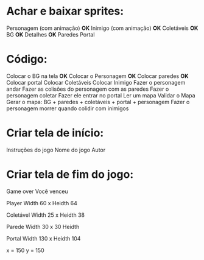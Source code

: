 # Achar e baixar sprites:
Personagem (com animação) **OK**
Inimigo (com animação) **OK**
Coletáveis **OK**
BG **OK**
Detalhes **OK**
Paredes
Portal 

# Código:
Colocar o BG na tela  **OK**
Colocar o Personagem **OK**
Colocar paredes **OK**
Colocar portal
Colocar Coletáveis
Colocar Inimigo
Fazer o personagem andar
Fazer as colisões do personagem com as paredes
Fazer o personagem coletar 
Fazer ele entrar no portal
Ler um mapa
Validar o Mapa
Gerar o mapa: BG + paredes + coletáveis + portal + personagem
Fazer o personagem morrer quando colidir com inimigos

# Criar tela de início:
Instruções do jogo
Nome do jogo
Autor

# Criar tela de fim do jogo: 
Game over
Você venceu


Player 
Width 60 x Heidth 64

Coletável 
Width 25 x Heidth 38

Parede 
Width 30 x 30 Heidth 

Portal 
Width 130 x Heidth 104

x = 150 y = 150